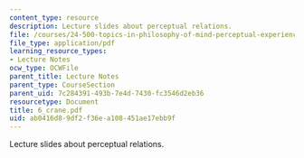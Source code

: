 ```yaml
---
content_type: resource
description: Lecture slides about perceptual relations.
file: /courses/24-500-topics-in-philosophy-of-mind-perceptual-experience-spring-2007/ab0416d89df2f36ea108451ae17ebb9f_6_crane.pdf
file_type: application/pdf
learning_resource_types:
- Lecture Notes
ocw_type: OCWFile
parent_title: Lecture Notes
parent_type: CourseSection
parent_uid: 7c284391-493b-7e4d-7430-fc3546d2eb36
resourcetype: Document
title: 6_crane.pdf
uid: ab0416d8-9df2-f36e-a108-451ae17ebb9f
---
```

Lecture slides about perceptual relations.

